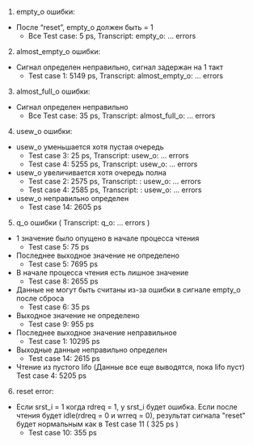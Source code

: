 1) empty_o ошибки:
- После “reset”, empty_o должен быть = 1
  + Все Test case:  5 ps, Transcript: empty_o: ... errors

2) almost_empty_o ошибки:
- Сигнал определен неправильно, сигнал задержан на 1 такт
  + Test case 1: 5149 ps, Transcript: almost_empty_o: ... errors

3) almost_full_o ошибки:
- Сигнал определен неправильно
  + Все Test case: 35 ps, Transcript: almost_full_o: ... errors

4) usew_o ошибки:
- usew_o уменьшается хотя пустая очередь
  + Test case 3: 25 ps, Transcript: usew_o: ... errors
  + Test case 4: 5255 ps, Transcript: usew_o: ... errors
- usew_o увеличивается хотя очередь полна
  + Test case 2: 2575 ps, Transcript: : usew_o: ... errors
  + Test case 4: 2585 ps, Transcript: : usew_o: ... errors
- usew_o неправильно определен
  + Test case 14: 2605 ps

5) q_o ошибки ( Transcript: q_o: ... errors )
- 1 значение было опущено в начале процесса чтения
  + Test case 5: 75 ps
- Последнее выходное значение не определено
  + Test case 5: 7695 ps
- В начале процесса чтения есть лишное значение
  + Test case 8: 2655 ps
- Данные не могут быть считаны из-за ошибки в сигнале empty_o после сброса
  + Test case 6: 35 ps
- Выходное значение не определено
  + Test case 9: 955 ps
- Последнее выходное значение неправильное
  + Test case 1: 10295 ps
- Выходные данные неправильно определен
  + Test case 14: 2615 ps
- Чтение из пустого lifo (Данные все еще выводятся, пока lifo пуст)
  Test case 4: 5205 ps

6) reset error:
- Если srst_i = 1 когда rdreq = 1, у srst_i будет ошибка. Если после чтения будет idle(rdreq = 0 и wrreq = 0), результат сигнала "reset" будет нормальным как в Test case 11 ( 325 ps )
  + Test case 10: 355 ps
 

